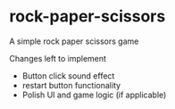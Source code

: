 # rock-paper-scissors
A simple rock paper scissors game


Changes left to implement
- Button click sound effect
- restart button functionality
- Polish UI and game logic (if applicable)